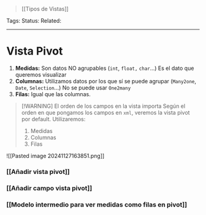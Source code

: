 > [[Tipos de Vistas]]

Tags: 
Status: 
Related: 

___

# Vista Pivot

1. **Medidas:** Son datos NO agrupables (`int`, `float,` `char`...) Es el dato que queremos visualizar
2. **Columnas:** Utilizamos datos por los que sí se puede agrupar (`Many2one`, `Date`, `Selection`...) No se puede usar `One2many`
3. **Filas:** Igual que las columnas.

> [!WARNING] El orden de los campos en la vista importa
> Según el orden en que pongamos los campos en `xml`, veremos la vista pivot por default.
> Utilizaremos:
> 
> 	1. Medidas
> 	2. Columnas
> 	3. Filas

![[Pasted image 20241127163851.png]]

### [[Añadir vista pivot]]
### [[Añadir campo vista pivot]]
### [[Modelo intermedio para ver medidas como filas en pivot]]
